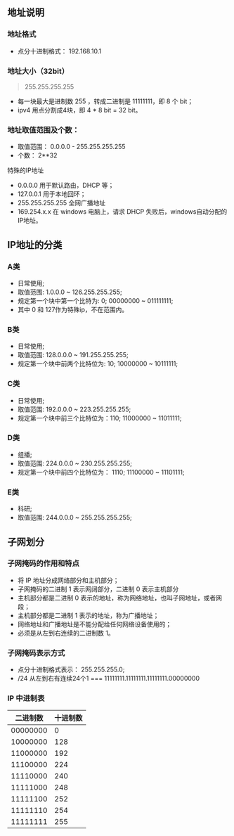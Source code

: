 ## 地址说明
### 地址格式
* 点分十进制格式： 192.168.10.1

### 地址大小（32bit）
> 255.255.255.255
* 每一块最大是进制数 255 ，转成二进制是 11111111，即 8 个 bit；
* ipv4 用点分割成4块，即 4 * 8 bit = 32 bit。

### 地址取值范围及个数：
* 取值范围： 0.0.0.0 - 255.255.255.255
* 个数： 2**32

特殊的IP地址
* 0.0.0.0 用于默认路由，DHCP 等；
* 127.0.0.1 用于本地回环；
* 255.255.255.255 全网广播地址
* 169.254.x.x 在 windows 电脑上，请求 DHCP 失败后，windows自动分配的IP地址。

## IP地址的分类
### A类
* 日常使用;
* 取值范围: 1.0.0.0 ~ 126.255.255.255;
* 规定第一个块中第一个比特为: 0; 00000000 ~ 011111111;
* 其中 0 和 127作为特殊ip，不在范围内。

### B类
* 日常使用;
* 取值范围: 128.0.0.0 ~ 191.255.255.255;
* 规定第一个块中前两个比特位为: 10; 10000000 ~ 10111111;

### C类
* 日常使用;
* 取值范围: 192.0.0.0 ~ 223.255.255.255;
* 规定第一个块中前三个比特位为：110; 11000000 ~ 11011111;

### D类
* 组播;
* 取值范围: 224.0.0.0 ~ 230.255.255.255;
* 规定第一个块中前四个比特位为： 1110; 11100000 ~ 11101111;

### E类
* 科研;
* 取值范围: 244.0.0.0 ~ 255.255.255.255;

## 子网划分
### 子网掩码的作用和特点
* 将 IP 地址分成网络部分和主机部分；
* 子网掩码的二进制 1 表示网阔部分，二进制 0 表示主机部分
* 主机部分都是二进制 0 表示的地址，称为网络地址，也叫子网地址，或者网段；
* 主机部分都是二进制 1 表示的地址，称为广播地址；
* 网络地址和广播地址是不能分配给任何网络设备使用的；
* 必须是从左到右连续的二进制数 1。

### 子网掩码表示方式
* 点分十进制格式表示： 255.255.255.0;
* /24 从左到右有连续24个1 === 11111111.11111111.11111111.00000000

### IP 中进制表
|  二进制数   | 十进制数  |
|  --------  | -------  |
| 00000000  |   0 |
| 10000000  | 128 |
| 11000000  | 192 |
| 11100000  | 224 |
| 11110000  | 240 |
| 11111000  | 248 |
| 11111100  | 252 |
| 11111110  | 254 |
| 11111111  | 255 |